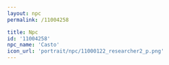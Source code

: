 ```yaml
---
layout: npc
permalink: /11004258

title: Npc
id: '11004258'
npc_name: 'Casto'
icon_url: 'portrait/npc/11000122_researcher2_p.png'
---
```

